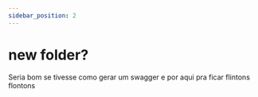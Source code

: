 ```yaml
---
sidebar_position: 2
---
```


# new folder?

Seria bom se tivesse como gerar um swagger e por aqui pra ficar flintons flontons